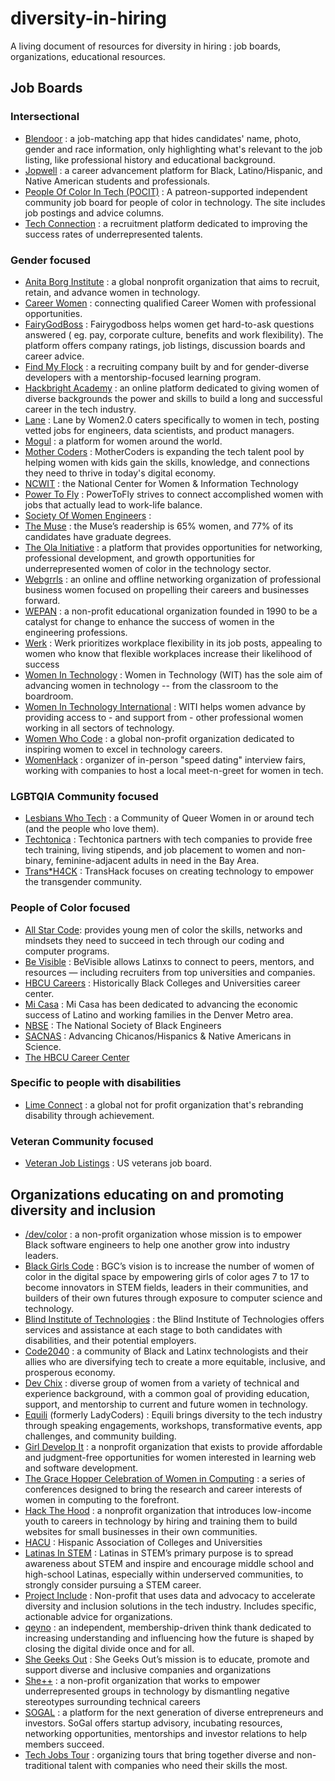 # diversity-in-hiring
A living document of resources for diversity in hiring : job boards, organizations, educational resources.

## Job Boards

### Intersectional

* [Blendoor](http://blendoor.com) : a job-matching app that hides candidates' name, photo, gender and race information, only highlighting what's relevant to the job listing, like professional history and educational background.
* [Jopwell](https://www.jopwell.com/) : a career advancement platform for Black, Latino/Hispanic, and Native American students and professionals.
* [People Of Color In Tech (POCIT)](http://peopleofcolorintech.com/) : A patreon-supported independent community job board for people of color in technology. The site includes job postings and advice columns.
* [Tech Connection](https://www.thetechconnectioninc.com)  :  a recruitment platform dedicated to improving the success rates of underrepresented talents.


### Gender focused
* [Anita Borg Institute](http://www.ventureloop.com/anitaborg/) : a global nonprofit organization that aims to recruit, retain, and advance women in technology.
* [Career Women](https://www.careerwomen.com/) : connecting qualified Career Women with professional opportunities.
* [FairyGodBoss](https://fairygodboss.com) : Fairygodboss helps women get hard-to-ask questions answered ( eg. pay, corporate culture, benefits and work flexibility). The platform offers company ratings, job listings, discussion boards and career advice.
* [Find My Flock](http://www.findmyflock.com/) : a recruiting company built by and for gender-diverse developers with a mentorship-focused learning program.
* [Hackbright Academy](https://hackbrightacademy.com/) :  an online platform dedicated to giving women of diverse backgrounds the power and skills to build a long and successful career in the tech industry.
* [Lane](https://lane.women2.com/) : Lane by Women2.0 caters specifically to women in tech, posting vetted jobs for engineers, data scientists, and product managers.
* [Mogul](https://onmogul.com) : a platform for women around the world.
* [Mother Coders](http://www.mothercoders.org/) : MotherCoders is expanding the tech talent pool by helping women with kids gain the skills, knowledge, and connections they need to thrive in today's digital economy.
* [NCWIT](https://www.ncwit.org/resources/jobs) : the National Center for Women & Information Technology 
* [Power To Fly](https://powertofly.com/) : PowerToFly strives to connect accomplished women with jobs that actually lead to work-life balance.
* [Society Of Women Engineers](https://careers.swe.org/) : 
* [The Muse](https://www.themuse.com/jobs) : the Muse’s readership is 65% women, and 77% of its candidates have graduate degrees.
*  [The Ola Initiative](http://www.theolainitiative.com/) : a platform that provides opportunities for networking, professional development, and growth opportunities for underrepresented women of color in the technology sector. 
* [Webgrrls](https://www.webgrrls.com) : an online and offline networking organization of professional business women focused on propelling their careers and businesses forward.
* [WEPAN](https://jobs.wepan.org) : a non-profit educational organization founded in 1990 to be a catalyst for change to enhance the success of women in the engineering professions.  
* [Werk](https://www.saywerk.com/) :  Werk prioritizes workplace flexibility in its job posts, appealing to women who know that flexible workplaces increase their likelihood of success
* [Women In Technology](http://www.womenintechnology.org/job-board) : Women in Technology (WIT) has the sole aim of advancing women in technology -- from the classroom to the boardroom. 
* [Women In Technology International](https://www.witi.com/) : WITI helps women advance by providing access to - and support from - other professional women working in all sectors of technology.
* [Women Who Code](https://www.womenwhocode.com) : a global non-profit organization dedicated to inspiring women to excel in technology careers.
* [WomenHack](http://womenwhohack.co/) : organizer of in-person "speed dating" interview fairs, working with companies to host a local meet-n-greet for women in tech.

### LGBTQIA Community focused
* [Lesbians Who Tech](https://lesbianswhotech.org/jobs/) : a Community of Queer Women in or around tech (and the people who love them).
*  [Techtonica](https://techtonica.org/) : Techtonica partners with tech companies to provide free tech training, living stipends, and job placement to women and non-binary, feminine-adjacent adults in need in the Bay Area.
* [Trans*H4CK](http://www.transhack.org/) : TransHack focuses on creating technology to empower the transgender community.


### People of Color focused
* [All Star Code](http://www.allstarcode.org/): provides young men of color the skills, networks and mindsets they need to succeed in tech through our coding and computer programs.
*  [Be Visible](https://www.bevisible.soy/) : BeVisible allows Latinxs to connect to peers, mentors, and resources — including recruiters from top universities and companies.
* [HBCU Careers](https://www.hbcucareers.com/) : Historically Black Colleges and Universities career center.
* [Mi Casa](http://www.micasaresourcecenter.org/career-development/for-employers/) : Mi Casa has been dedicated to advancing the economic success of Latino and working families in the Denver Metro area.
* [NBSE](https://careers.nsbe.org/) : The National Society of Black Engineers
* [SACNAS](https://careercenter.sacnas.org/) : Advancing Chicanos/Hispanics & Native Americans in Science.
* [The HBCU Career Center](https://jobs.thehbcucareercenter.com/)

### Specific to people with disabilities
* [Lime Connect](https://www.limeconnect.com/) : a global not for profit organization that's rebranding disability through achievement.

### Veteran Community focused
* [Veteran Job Listings](http://www.veteranjoblistings.com/) : US veterans job board.


## Organizations educating on and promoting diversity and inclusion
* [/dev/color](https://www.devcolor.org) : a non-profit organization whose mission is to empower Black software engineers to help one another grow into industry leaders.
* [Black Girls Code](http://www.blackgirlscode.com/) : BGC’s vision is to increase the number of women of color in the digital space by empowering girls of color ages 7 to 17 to become innovators in STEM fields, leaders in their communities, and builders of their own futures through exposure to computer science and technology.
* [Blind Institute of Technologies](https://blindinstituteoftechnology.org/) : the Blind Institute of Technologies offers services and assistance at each stage to both candidates with disabilities, and their potential employers.
* [Code2040](http://www.code2040.org) : a community of Black and Latinx technologists and their allies who are diversifying tech to create a more equitable, inclusive, and prosperous economy.
* [Dev Chix](http://www.devchix.com) : diverse group of women from a variety of technical and experience background, with a common goal of providing education, support, and mentorship to current and future women in technology.
* [Equili](http://equi.li/) (formerly LadyCoders) : Equili brings diversity to the tech industry through speaking engagements, workshops, transformative events, app challenges, and community building.
* [Girl Develop It](https://www.girldevelopit.com/) : a nonprofit organization that exists to provide affordable and judgment-free opportunities for women interested in learning web and software development.
* [The Grace Hopper Celebration of Women in Computing](https://ghc.anitab.org/) : a series of conferences designed to bring the research and career interests of women in computing to the forefront.
* [Hack The Hood](http://www.hackthehood.org/) : a nonprofit organization that introduces low-income youth to careers in technology by hiring and training them to build websites for small businesses in their own communities.
* [HACU](https://www.hacu.net/assnfe/CompanyDirectory.asp) : Hispanic Association of Colleges and Universities
* [Latinas In STEM](http://www.latinasinstem.com/) : Latinas in STEM’s primary purpose is to spread awareness about STEM and inspire and encourage middle school and high-school  Latinas, especially within underserved communities, to strongly consider pursuing a STEM career.
* [Project Include](http://projectinclude.org/) : Non-profit that uses data and advocacy to accelerate diversity and inclusion solutions in the tech industry. Includes specific, actionable advice for organizations.
* [qeyno](https://www.qeyno.com/) : an independent, membership-driven think thank dedicated to increasing understanding and influencing how the future is shaped by closing the digital divide once and for all.
* [She Geeks Out](https://www.shegeeksout.com/) : She Geeks Out’s mission is to educate, promote and support diverse and inclusive companies and organizations
* [She++](http://www.sheplusplus.com/) : a non-profit organization that works to empower underrepresented groups in technology by dismantling negative stereotypes surrounding technical careers
* [SOGAL](https://www.iamsogal.com/) :  a platform for the next generation of diverse entrepreneurs and investors. SoGal offers startup advisory, incubating resources, networking opportunities, mentorships and investor relations to help members succeed.
* [Tech Jobs Tour](https://techjobstour.com/) : organizing tours that bring together diverse and non-traditional talent with companies who need their skills the most.

